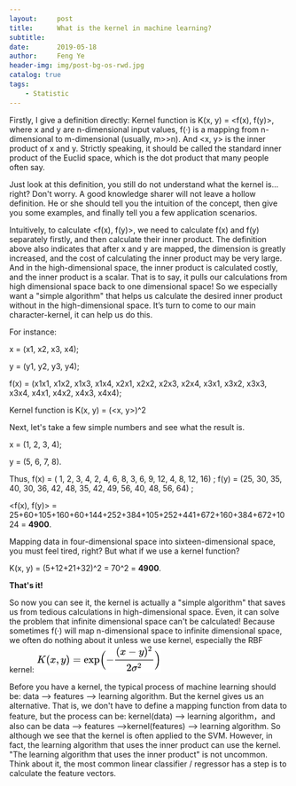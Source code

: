 ```yaml
---
layout:     post
title:      What is the kernel in machine learning?
subtitle:  
date:       2019-05-18
author:     Feng Ye
header-img: img/post-bg-os-rwd.jpg
catalog: true
tags:
    - Statistic
---
```

Firstly, I give a definition directly: Kernel function is K(x, y) = <f(x), f(y)>, where x and y are n-dimensional input values, f(·) is a mapping from n-dimensional to m-dimensional (usually, m>>n). And <x, y> is the inner product of x and y. Strictly speaking, it should be called the standard inner product of the Euclid space, which is the dot product that many people often say.

Just look at this definition, you still do not understand what the kernel is... right? Don't worry. A good knowledge sharer will not leave a hollow definition. He or she should tell you the intuition of the concept, then give you some examples, and finally tell you a few application scenarios.

Intuitively, to calculate <f(x), f(y)>, we need to calculate f(x) and f(y) separately firstly, and then calculate their inner product. The  definition above also indicates that after x and y are mapped, the dimension is greatly increased, and the cost of calculating the inner product may be very large. And in the high-dimensional space, the inner product is calculated costly, and the inner product is a scalar. That is to say, it pulls our calculations from high dimensional space back to one dimensional space! So we especially want a "simple algorithm" that helps us calculate the desired inner product without in the high-dimensional space. It’s turn to come to our main character-kernel, it can help us do this.

For instance:

x = (x1, x2, x3, x4); 

y = (y1, y2, y3, y4);

f(x) = (x1x1, x1x2, x1x3, x1x4, x2x1, x2x2, x2x3, x2x4, x3x1, x3x2, x3x3, x3x4, x4x1, x4x2, x4x3, x4x4); 

Kernel function is K(x, y) = (<x, y>)^2


Next, let's take a few simple numbers and see what the result is.


x = (1, 2, 3, 4); 

y = (5, 6, 7, 8).

Thus, f(x) = ( 1,   2,   3,   4,   2,   4,   6,  8,  3,   6,   9,  12,  4,  8, 12, 16) ;
f(y) = (25, 30, 35, 40, 30, 36, 42, 48, 35, 42, 49, 56, 40, 48, 56, 64) ;

<f(x), f(y)> = 25+60+105+160+60+144+252+384+105+252+441+672+160+384+672+1024 = **4900**.

Mapping data in four-dimensional space into sixteen-dimensional space, you must feel tired, right?
But what if we use a kernel function?

K(x, y) = (5+12+21+32)^2 = 70^2 = **4900**.

**That's it!**

So now you can see it, the kernel is actually a "simple algorithm" that saves us from tedious calculations in high-dimensional space. Even, it can solve the problem that infinite dimensional space can't be calculated! Because sometimes f(·) will map n-dimensional space to infinite dimensional space, we often do nothing about it unless we use kernel, especially the RBF kernel:
![](/img/in-post/RBF.png)

Before you have a kernel, the typical process of machine learning should be: data --> features --> learning algorithm. But the kernel gives us an alternative. That is, we don't have to define a mapping function from data to feature, but the process can be: kernel(data) --> learning algorithm，and also can be data --> features -->kernel(features) --> learning algorithm. So although we see that the kernel is often applied to the SVM. However, in fact, the learning algorithm that uses the inner product can use the kernel. "The learning algorithm that uses the inner product" is not uncommon. Think about it, the most common linear classifier / regressor has a step is to calculate the feature vectors.